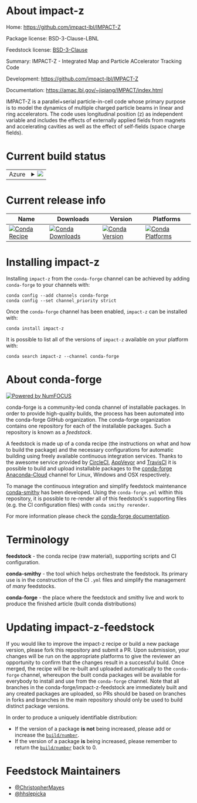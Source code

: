 About impact-z
==============

Home: https://github.com/impact-lbl/IMPACT-Z

Package license: BSD-3-Clause-LBNL

Feedstock license: [BSD-3-Clause](https://github.com/conda-forge/impact-z-feedstock/blob/master/LICENSE.txt)

Summary: IMPACT-Z - Integrated Map and Particle ACcelerator Tracking Code

Development: https://github.com/impact-lbl/IMPACT-Z

Documentation: https://amac.lbl.gov/~jiqiang/IMPACT/index.html

IMPACT-Z is a parallel+serial particle-in-cell code whose primary purpose
is to model the dynamics of multiple charged particle beams in linear and
ring accelerators. The code uses longitudinal position (z) as independent
variable and includes the effects of externally applied fields from magnets
and accelerating cavities as well as the effect of self-fields (space
charge fields).


Current build status
====================


<table>
    
  <tr>
    <td>Azure</td>
    <td>
      <details>
        <summary>
          <a href="https://dev.azure.com/conda-forge/feedstock-builds/_build/latest?definitionId=13185&branchName=master">
            <img src="https://dev.azure.com/conda-forge/feedstock-builds/_apis/build/status/impact-z-feedstock?branchName=master">
          </a>
        </summary>
        <table>
          <thead><tr><th>Variant</th><th>Status</th></tr></thead>
          <tbody><tr>
              <td>linux_64_mpimpich</td>
              <td>
                <a href="https://dev.azure.com/conda-forge/feedstock-builds/_build/latest?definitionId=13185&branchName=master">
                  <img src="https://dev.azure.com/conda-forge/feedstock-builds/_apis/build/status/impact-z-feedstock?branchName=master&jobName=linux&configuration=linux_64_mpimpich" alt="variant">
                </a>
              </td>
            </tr><tr>
              <td>linux_64_mpinompi</td>
              <td>
                <a href="https://dev.azure.com/conda-forge/feedstock-builds/_build/latest?definitionId=13185&branchName=master">
                  <img src="https://dev.azure.com/conda-forge/feedstock-builds/_apis/build/status/impact-z-feedstock?branchName=master&jobName=linux&configuration=linux_64_mpinompi" alt="variant">
                </a>
              </td>
            </tr><tr>
              <td>linux_64_mpiopenmpi</td>
              <td>
                <a href="https://dev.azure.com/conda-forge/feedstock-builds/_build/latest?definitionId=13185&branchName=master">
                  <img src="https://dev.azure.com/conda-forge/feedstock-builds/_apis/build/status/impact-z-feedstock?branchName=master&jobName=linux&configuration=linux_64_mpiopenmpi" alt="variant">
                </a>
              </td>
            </tr><tr>
              <td>osx_64_mpimpich</td>
              <td>
                <a href="https://dev.azure.com/conda-forge/feedstock-builds/_build/latest?definitionId=13185&branchName=master">
                  <img src="https://dev.azure.com/conda-forge/feedstock-builds/_apis/build/status/impact-z-feedstock?branchName=master&jobName=osx&configuration=osx_64_mpimpich" alt="variant">
                </a>
              </td>
            </tr><tr>
              <td>osx_64_mpinompi</td>
              <td>
                <a href="https://dev.azure.com/conda-forge/feedstock-builds/_build/latest?definitionId=13185&branchName=master">
                  <img src="https://dev.azure.com/conda-forge/feedstock-builds/_apis/build/status/impact-z-feedstock?branchName=master&jobName=osx&configuration=osx_64_mpinompi" alt="variant">
                </a>
              </td>
            </tr><tr>
              <td>osx_64_mpiopenmpi</td>
              <td>
                <a href="https://dev.azure.com/conda-forge/feedstock-builds/_build/latest?definitionId=13185&branchName=master">
                  <img src="https://dev.azure.com/conda-forge/feedstock-builds/_apis/build/status/impact-z-feedstock?branchName=master&jobName=osx&configuration=osx_64_mpiopenmpi" alt="variant">
                </a>
              </td>
            </tr><tr>
              <td>win_64</td>
              <td>
                <a href="https://dev.azure.com/conda-forge/feedstock-builds/_build/latest?definitionId=13185&branchName=master">
                  <img src="https://dev.azure.com/conda-forge/feedstock-builds/_apis/build/status/impact-z-feedstock?branchName=master&jobName=win&configuration=win_64_" alt="variant">
                </a>
              </td>
            </tr>
          </tbody>
        </table>
      </details>
    </td>
  </tr>
</table>

Current release info
====================

| Name | Downloads | Version | Platforms |
| --- | --- | --- | --- |
| [![Conda Recipe](https://img.shields.io/badge/recipe-impact--z-green.svg)](https://anaconda.org/conda-forge/impact-z) | [![Conda Downloads](https://img.shields.io/conda/dn/conda-forge/impact-z.svg)](https://anaconda.org/conda-forge/impact-z) | [![Conda Version](https://img.shields.io/conda/vn/conda-forge/impact-z.svg)](https://anaconda.org/conda-forge/impact-z) | [![Conda Platforms](https://img.shields.io/conda/pn/conda-forge/impact-z.svg)](https://anaconda.org/conda-forge/impact-z) |

Installing impact-z
===================

Installing `impact-z` from the `conda-forge` channel can be achieved by adding `conda-forge` to your channels with:

```
conda config --add channels conda-forge
conda config --set channel_priority strict
```

Once the `conda-forge` channel has been enabled, `impact-z` can be installed with:

```
conda install impact-z
```

It is possible to list all of the versions of `impact-z` available on your platform with:

```
conda search impact-z --channel conda-forge
```


About conda-forge
=================

[![Powered by NumFOCUS](https://img.shields.io/badge/powered%20by-NumFOCUS-orange.svg?style=flat&colorA=E1523D&colorB=007D8A)](http://numfocus.org)

conda-forge is a community-led conda channel of installable packages.
In order to provide high-quality builds, the process has been automated into the
conda-forge GitHub organization. The conda-forge organization contains one repository
for each of the installable packages. Such a repository is known as a *feedstock*.

A feedstock is made up of a conda recipe (the instructions on what and how to build
the package) and the necessary configurations for automatic building using freely
available continuous integration services. Thanks to the awesome service provided by
[CircleCI](https://circleci.com/), [AppVeyor](https://www.appveyor.com/)
and [TravisCI](https://travis-ci.com/) it is possible to build and upload installable
packages to the [conda-forge](https://anaconda.org/conda-forge)
[Anaconda-Cloud](https://anaconda.org/) channel for Linux, Windows and OSX respectively.

To manage the continuous integration and simplify feedstock maintenance
[conda-smithy](https://github.com/conda-forge/conda-smithy) has been developed.
Using the ``conda-forge.yml`` within this repository, it is possible to re-render all of
this feedstock's supporting files (e.g. the CI configuration files) with ``conda smithy rerender``.

For more information please check the [conda-forge documentation](https://conda-forge.org/docs/).

Terminology
===========

**feedstock** - the conda recipe (raw material), supporting scripts and CI configuration.

**conda-smithy** - the tool which helps orchestrate the feedstock.
                   Its primary use is in the construction of the CI ``.yml`` files
                   and simplify the management of *many* feedstocks.

**conda-forge** - the place where the feedstock and smithy live and work to
                  produce the finished article (built conda distributions)


Updating impact-z-feedstock
===========================

If you would like to improve the impact-z recipe or build a new
package version, please fork this repository and submit a PR. Upon submission,
your changes will be run on the appropriate platforms to give the reviewer an
opportunity to confirm that the changes result in a successful build. Once
merged, the recipe will be re-built and uploaded automatically to the
`conda-forge` channel, whereupon the built conda packages will be available for
everybody to install and use from the `conda-forge` channel.
Note that all branches in the conda-forge/impact-z-feedstock are
immediately built and any created packages are uploaded, so PRs should be based
on branches in forks and branches in the main repository should only be used to
build distinct package versions.

In order to produce a uniquely identifiable distribution:
 * If the version of a package **is not** being increased, please add or increase
   the [``build/number``](https://docs.conda.io/projects/conda-build/en/latest/resources/define-metadata.html#build-number-and-string).
 * If the version of a package **is** being increased, please remember to return
   the [``build/number``](https://docs.conda.io/projects/conda-build/en/latest/resources/define-metadata.html#build-number-and-string)
   back to 0.

Feedstock Maintainers
=====================

* [@ChristopherMayes](https://github.com/ChristopherMayes/)
* [@hhslepicka](https://github.com/hhslepicka/)

